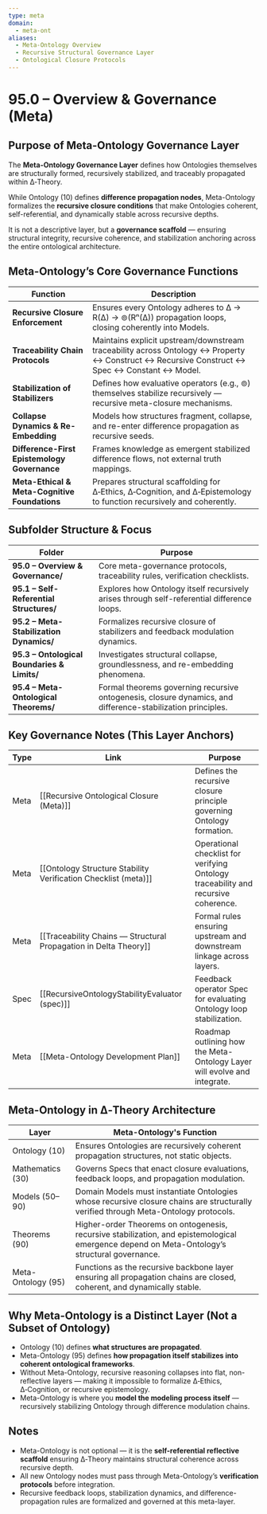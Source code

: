 ```yaml
---
type: meta
domain:
  - meta-ont
aliases:
  - Meta-Ontology Overview
  - Recursive Structural Governance Layer
  - Ontological Closure Protocols
---
```


# 95.0 – Overview & Governance (Meta)

## Purpose of Meta-Ontology Governance Layer

The **Meta-Ontology Governance Layer** defines how Ontologies themselves are structurally formed, recursively stabilized, and traceably propagated within ∆‑Theory.

While Ontology (10) defines **difference propagation nodes**, Meta-Ontology formalizes the **recursive closure conditions** that make Ontologies coherent, self-referential, and dynamically stable across recursive depths.

It is not a descriptive layer, but a **governance scaffold** — ensuring structural integrity, recursive coherence, and stabilization anchoring across the entire ontological architecture.

## Meta-Ontology’s Core Governance Functions

|Function|Description|
|---|---|
|**Recursive Closure Enforcement**|Ensures every Ontology adheres to ∆ → R(∆) → ⊚(Rⁿ(∆)) propagation loops, closing coherently into Models.|
|**Traceability Chain Protocols**|Maintains explicit upstream/downstream traceability across Ontology ↔ Property ↔ Construct ↔ Recursive Construct ↔ Spec ↔ Constant ↔ Model.|
|**Stabilization of Stabilizers**|Defines how evaluative operators (e.g., ⊚) themselves stabilize recursively — recursive meta-closure mechanisms.|
|**Collapse Dynamics & Re-Embedding**|Models how structures fragment, collapse, and re-enter difference propagation as recursive seeds.|
|**Difference-First Epistemology Governance**|Frames knowledge as emergent stabilized difference flows, not external truth mappings.|
|**Meta-Ethical & Meta-Cognitive Foundations**|Prepares structural scaffolding for ∆‑Ethics, ∆‑Cognition, and ∆‑Epistemology to function recursively and coherently.|

## Subfolder Structure & Focus

|Folder|Purpose|
|---|---|
|**95.0 – Overview & Governance/**|Core meta-governance protocols, traceability rules, verification checklists.|
|**95.1 – Self-Referential Structures/**|Explores how Ontology itself recursively arises through self-referential difference loops.|
|**95.2 – Meta-Stabilization Dynamics/**|Formalizes recursive closure of stabilizers and feedback modulation dynamics.|
|**95.3 – Ontological Boundaries & Limits/**|Investigates structural collapse, groundlessness, and re-embedding phenomena.|
|**95.4 – Meta-Ontological Theorems/**|Formal theorems governing recursive ontogenesis, closure dynamics, and difference-stabilization principles.|


## Key Governance Notes (This Layer Anchors)

|Type|Link|Purpose|
|---|---|---|
|Meta|[[Recursive Ontological Closure (Meta)]]|Defines the recursive closure principle governing Ontology formation.|
|Meta|[[Ontology Structure Stability Verification Checklist (meta)]]|Operational checklist for verifying Ontology traceability and recursive coherence.|
|Meta|[[Traceability Chains — Structural Propagation in Delta Theory]]|Formal rules ensuring upstream and downstream linkage across layers.|
|Spec|[[RecursiveOntologyStabilityEvaluator (spec)]]|Feedback operator Spec for evaluating Ontology loop stabilization.|
|Meta|[[Meta-Ontology Development Plan]]|Roadmap outlining how the Meta-Ontology Layer will evolve and integrate.|


## Meta-Ontology in ∆‑Theory Architecture

|Layer|Meta-Ontology's Function|
|---|---|
|Ontology (10)|Ensures Ontologies are recursively coherent propagation structures, not static objects.|
|Mathematics (30)|Governs Specs that enact closure evaluations, feedback loops, and propagation modulation.|
|Models (50–90)|Domain Models must instantiate Ontologies whose recursive closure chains are structurally verified through Meta-Ontology protocols.|
|Theorems (90)|Higher-order Theorems on ontogenesis, recursive stabilization, and epistemological emergence depend on Meta-Ontology’s structural governance.|
|Meta-Ontology (95)|Functions as the recursive backbone layer ensuring all propagation chains are closed, coherent, and dynamically stable.|


## Why Meta-Ontology is a Distinct Layer (Not a Subset of Ontology)

- Ontology (10) defines **what structures are propagated**.
- Meta-Ontology (95) defines **how propagation itself stabilizes into coherent ontological frameworks**.
- Without Meta-Ontology, recursive reasoning collapses into flat, non-reflective layers — making it impossible to formalize ∆‑Ethics, ∆‑Cognition, or recursive epistemology.
- Meta-Ontology is where you **model the modeling process itself** — recursively stabilizing Ontology through difference modulation chains.


## Notes
- Meta-Ontology is not optional — it is the **self-referential reflective scaffold** ensuring ∆‑Theory maintains structural coherence across recursive depth.
- All new Ontology nodes must pass through Meta-Ontology’s **verification protocols** before integration.
- Recursive feedback loops, stabilization dynamics, and difference-propagation rules are formalized and governed at this meta-layer.

